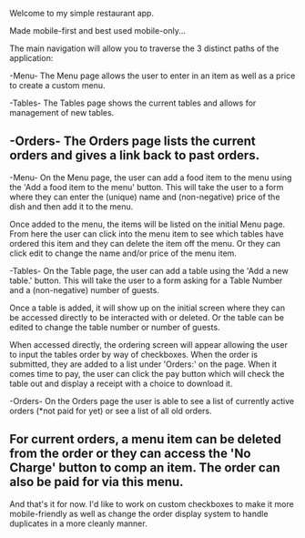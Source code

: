 Welcome to my simple restaurant app.

Made mobile-first and best used mobile-only...

The main navigation will allow you to traverse the 3 distinct paths of the application:

-Menu-
The Menu page allows the user to enter in an item as well as a price to create a custom menu.

-Tables-
The Tables page shows the current tables and allows for management of new tables.

-Orders-
The Orders page lists the current orders and gives a link back to past orders.
------------------------------------------------------

-Menu-
On the Menu page, the user can add a food item to the menu using the 'Add a food item to the menu' button. This will take the user to a form where they can enter the (unique) name and (non-negative) price of the dish and then add it to the menu.

Once added to the menu, the items will be listed on the initial Menu page. From here the user can click into the menu item to see which tables have ordered this item and they can delete the item off the menu. Or they can click edit to change the name and/or price of the menu item.

-Tables-
On the Table page, the user can add a table using the 'Add a new table.' button. This will take the user to a form asking for a Table Number and a (non-negative) number of guests.

Once a table is added, it will show up on the initial screen where they can be accessed directly to be interacted with or deleted. Or the table can be edited to change the table number or number of guests.

When accessed directly, the ordering screen will appear allowing the user to input the tables order by way of checkboxes. When the order is submitted, they are added to a list under 'Orders:' on the page. When it comes time to pay, the user can click the pay button which will check the table out and display a receipt with a choice to download it.

-Orders-
On the Orders page the user is able to see a list of currently active orders (*not paid for yet) or see a list of all old orders.

For current orders, a menu item can be deleted from the order or they can access the 'No Charge' button to comp an item. The order can also be paid for via this menu.
------------------------------------------------------

And that's it for now. I'd like to work on custom checkboxes to make it more mobile-friendly as well as change the order display system to handle duplicates in a more cleanly manner.